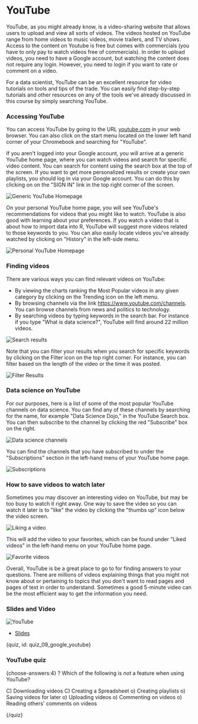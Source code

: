 # YouTube

YouTube, as you might already know, is a video-sharing website that allows users to upload and view all sorts of videos.  The videos hosted on YouTube range from home videos to music videos, movie trailers, and TV shows. Access to the content on Youtube is free but comes with commercials (you have to only pay to watch videos free of commercials). In order to upload videos, you need to have a Google account, but watching the content does not require any login. However, you need to login if you want to rate or comment on a video.

For a data scientist, YouTube can be an excellent resource for video tutorials on tools and tips of the trade.  You can easily find step-by-step tutorials and other resources on any of the tools we've already discussed in this course by simply searching YouTube.

### Accessing YouTube

You can access YouTube by going to the URL [youtube.com](https://www.youtube.com/) in your web browser.  You can also click on the start menu located on the lower left hand corner of your Chromebook and searching for "YouTube".  

If you aren't logged into your Google account, you will arrive at a generic YouTube home page, where you can watch videos and search for specific video content.  You can search for content using the search box at the top of the screen.  If you want to get more personalized results or create your own playlists, you should log in via your Google account.  You can do this by clicking on on the "SIGN IN" link in the top right corner of the screen.


![Generic YouTube Homepage](https://docs.google.com/presentation/d/1lLk0rFZaKOUSzSSw_6pPhvwqR-L2eusmaw0yc-qQADI/export/png?id=1lLk0rFZaKOUSzSSw_6pPhvwqR-L2eusmaw0yc-qQADI&pageid=g37d6dc683b_0_0)

On your personal YouTube home page, you will see YouTube's recommendations for videos that you might like to watch.  YouTube is also good with learning about your preferences. If you watch a video that is about how to import data into R, YouTube will suggest more videos related to those keywords to you.  You can also easily locate videos you've already watched by clicking on "History" in the left-side menu.   


![Personal YouTube Homepage](https://docs.google.com/presentation/d/1lLk0rFZaKOUSzSSw_6pPhvwqR-L2eusmaw0yc-qQADI/export/png?id=1lLk0rFZaKOUSzSSw_6pPhvwqR-L2eusmaw0yc-qQADI&pageid=g37d6dc683b_0_110)

### Finding videos

There are various ways you can find relevant videos on YouTube:

* By viewing the charts ranking the Most Popular videos in any given category by clicking on the Trending icon on the left menu.
* By browsing channels via the link https://www.youtube.com/channels. You can browse channels from news and politics to technology.
* By searching videos by typing keywords in the search bar. For instance if you type "What is data science?", YouTube will find around 22 million videos.


![Search results](https://docs.google.com/presentation/d/1lLk0rFZaKOUSzSSw_6pPhvwqR-L2eusmaw0yc-qQADI/export/png?id=1lLk0rFZaKOUSzSSw_6pPhvwqR-L2eusmaw0yc-qQADI&pageid=g37d6dc683b_0_143)

Note that you can filter your results when you search for specific keywords by clicking on the Filter icon on the top right corner. For instance, you can filter based on the length of the video or the time it was posted.


![Filter Results](https://docs.google.com/presentation/d/1lLk0rFZaKOUSzSSw_6pPhvwqR-L2eusmaw0yc-qQADI/export/png?id=1lLk0rFZaKOUSzSSw_6pPhvwqR-L2eusmaw0yc-qQADI&pageid=g37d6dc683b_0_165)

### Data science on YouTube

For our purposes, here is a list of some of the most popular YouTube channels on data science.  You can find any of these channels by searching for the name, for example "Data Science Dojo," in the YouTube Search box.  You can then subscribe to the channel by clicking the red "Subscribe" box on the right. 


![Data science channels](https://docs.google.com/presentation/d/1lLk0rFZaKOUSzSSw_6pPhvwqR-L2eusmaw0yc-qQADI/export/png?id=1lLk0rFZaKOUSzSSw_6pPhvwqR-L2eusmaw0yc-qQADI&pageid=g37d6dc683b_0_10)

You can find the channels that you have subscribed to under the "Subscriptions" section in the left-hand menu of your YouTube home page.


![Subscriptions](https://docs.google.com/presentation/d/1lLk0rFZaKOUSzSSw_6pPhvwqR-L2eusmaw0yc-qQADI/export/png?id=1lLk0rFZaKOUSzSSw_6pPhvwqR-L2eusmaw0yc-qQADI&pageid=g37d6dc683b_0_190)

### How to save videos to watch later

Sometimes you may discover an interesting video on YouTube, but may be too busy to watch it right away.  One way to save the video so you can watch it later is to "like" the video by clicking the "thumbs up" icon below the video screen. 


![Liking a video](https://docs.google.com/presentation/d/1lLk0rFZaKOUSzSSw_6pPhvwqR-L2eusmaw0yc-qQADI/export/png?id=1lLk0rFZaKOUSzSSw_6pPhvwqR-L2eusmaw0yc-qQADI&pageid=g37d6dc683b_0_15)

This will add the video to your favorites, which can be found under "Liked videos" in the left-hand menu on your YouTube home page.


![Favorite videos](https://docs.google.com/presentation/d/1lLk0rFZaKOUSzSSw_6pPhvwqR-L2eusmaw0yc-qQADI/export/png?id=1lLk0rFZaKOUSzSSw_6pPhvwqR-L2eusmaw0yc-qQADI&pageid=g37d6dc683b_0_205)

Overall, YouTube is be a great place to go to for finding answers to your questions. There are millions of videos explaining things that you might not know about or pertaining to topics that you don't want to read pages and pages of text in order to understand. Sometimes a good 5-minute video can be the most efficient way to get the information you need.

### Slides and Video

![YouTube](https://www.youtube.com/watch?v=b1uqL-6EqjQ)

* [Slides](https://docs.google.com/presentation/d/1lLk0rFZaKOUSzSSw_6pPhvwqR-L2eusmaw0yc-qQADI/edit?usp=sharing)

{quiz, id: quiz_09_google_youtube}

### YouTube quiz

{choose-answers:4}
? Which of the following is *not* a feature when using YouTube?

C) Downloading videos
C) Creating a Spreadsheet
o) Creating playlists
o) Saving videos for later
o) Uploading videos
o) Commenting on videos
o) Reading others' comments on videos


{/quiz}
